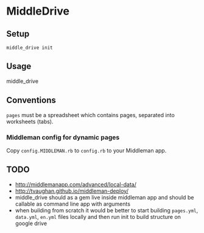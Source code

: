 # MiddleDrive

## Setup

    middle_drive init

## Usage

  middle_drive

## Conventions

`pages` must be a spreadsheet which contains pages, separated into worksheets (tabs).

### Middleman config for dynamic pages

Copy `config.MIDDLEMAN.rb` to `config.rb` to your Middleman app.

## TODO
- http://middlemanapp.com/advanced/local-data/
- http://tvaughan.github.io/middleman-deploy/
- middle_drive should as a gem live inside middleman app and should be callable as command line app with arguments
- when building from scratch it would be better to start building `pages.yml`, `data.yml`, `en.yml` files locally and
then run init to build structure on google drive
